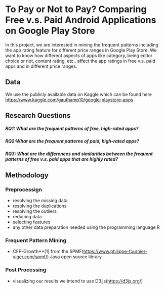 # To Pay or Not to Pay? Comparing Free v.s. Paid Android Applications on Google Play Store

In this project, we are interested in mining the frequent patterns including the app rating feature for different price ranges in Google Play Store. We want to know how different aspects of apps like category, being editor choice or not, content rating, etc., affect the app ratings in free v.s. paid apps and in different price ranges.

## Data 

We use the publicly available data on Kaggle which can be found here https://www.kaggle.com/gauthamp10/google-playstore-apps

## Research Questions

##### RQ1: What are the frequent patterns of free, high-rated apps?
##### RQ2:What are the frequent patterns of paid, high-rated apps?
##### RQ3: What are the differences and similarities between the frequent patterns of free v.s. paid apps that are highly rated?

## Methodology

### Preprocessign

- resolving the missing data
- resolving the duplications
- resolving the outliers
- reducing data
- selecting features
- any other data preparation needed using the programming language R

### Frequent Pattern Mining

- CFP-Growth++[1] from the SPMF(https://www.philippe-fournier-viger.com/spmf/) Java open source library

### Post Processing

- visualizing our results we intend to use D3.js(https://d3js.org/)
